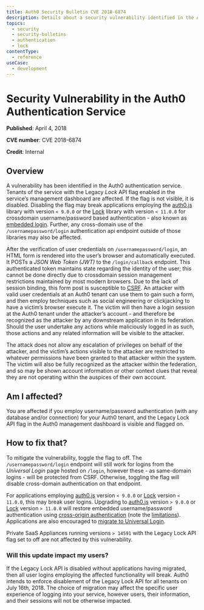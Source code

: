 ```yaml
---
title: Auth0 Security Bulletin CVE 2018-6874
description: Details about a security vulnerability identified in the Auth0 authentication service
topics:
  - security
  - security-bulletins
  - authentication
  - lock
contentType:
  - reference
useCase:
  - development
---
```

# Security Vulnerability in the Auth0 Authentication Service

**Published**: April 4, 2018

**CVE number**: CVE 2018-6874

**Credit**: Internal

## Overview

A vulnerability has been identified in the Auth0 authentication service. Tenants of the service with the Legacy <dfn data-key="lock">Lock</dfn> API flag enabled in the service’s management dashboard are affected. If the flag is not visible, it is disabled. Disabling the flag may break applications employing the [auth0.js](/libraries/auth0js) library with version `< 9.0.0` or the [Lock](/libraries/lock) library with version `< 11.0.0` for crossdomain username/password based authentication - also known as [embedded login](/guides/login/universal-vs-embedded). Further, any cross-domain use of the `/usernamepassword/login` authentication api endpoint outside of those libraries may also be affected.

After the verification of user credentials on `/usernamepassword/login`, an HTML form is rendered into the user’s browser and automatically executed. It POSTs a <dfn data-key="json-web-token">JSON Web Token (JWT)</dfn> to the `/login/callback` endpoint. This authenticated token maintains state regarding the identity of the user; this cannot be done directly due to crossdomain session management restrictions maintained by most modern browsers. Due to the lack of session binding, this form post is susceptible to [CSRF](https://www.owasp.org/index.php/Cross-Site_Request_Forgery_(CSRF)). An attacker with valid user credentials at an Auth0 tenant can use them to gain such a form, and then employ techniques such as social engineering or clickjacking to have a victim’s browser execute it. The victim will then have a login session at the Auth0 tenant under the attacker’s account - and therefore be recognized as the attacker by any downstream application in its federation. Should the user undertake any actions while maliciously logged in as such, those actions and any related information will be visible to the attacker.

The attack does not allow any escalation of privileges on behalf of the attacker, and the victim’s actions visible to the attacker are restricted to whatever permissions have been granted to that attacker within the system. The victim will also be fully recognized as the attacker within the federation, and so may be shown account information or other context clues that reveal they are not operating within the auspices of their own account.

## Am I affected?

You are affected if you employ username/password authentication (with any database and/or connection) for your Auth0 tenant, and the Legacy Lock API flag in the Auth0 management dashboard is visible and flagged on.

## How to fix that?

To mitigate the vulnerability, toggle the flag to off. The `/usernamepassword/login` endpoint will still work for logins from the <dfn data-key="universal-login">Universal Login</dfn> page hosted on `/login`, however these - as same-domain logins - will be protected from CSRF. Otherwise, toggling the flag will disable cross-domain authentication on that endpoint.

For applications employing [auth0.js](/libraries/auth0js) version `< 9.0.0` or [Lock](/libraries/lock) version `< 11.0.0`, this may break user logins. Upgrading to [auth0.js](/libraries/auth0js) version `> 9.0.0` or [Lock](/libraries/lock) version `> 11.0.0` will restore embedded username/password authentication using [cross-origin authentication](/cross-origin-authentication) (note the [limitations](/cross-origin-authentication#limitations)). Applications are also encouraged to [migrate to Universal Login](/guides/login/migration-embedded-universal).

Private SaaS Appliances running versions `> 14591` with the Legacy Lock API flag set to off are not affected by this vulnerability.

### Will this update impact my users?

If the Legacy Lock API is disabled without applications having migrated, then all user logins employing the affected functionality will break. Auth0 intends to enforce disablement of the Legacy Lock API for all tenants on July 16th, 2018. The choice of migration may affect the specific user experience of logging into your service, however users, their information, and their sessions will not be otherwise impacted.
